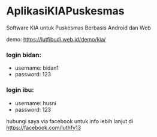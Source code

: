 # AplikasiKIAPuskesmas
Software KIA untuk Puskesmas Berbasis Android dan Web

demo: https://lutfibudi.web.id/demo/kia/
### login bidan:
  - username: bidan1
  - password: 123
### login ibu:
  - username: husni
  - password: 123

hubungi saya via facebook untuk info lebih lanjut di https://facebook.com/luthfy13
